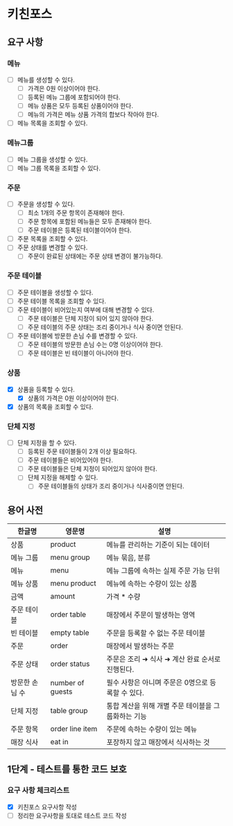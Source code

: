 # 키친포스

## 요구 사항

### 메뉴
- [ ] 메뉴를 생성할 수 있다.
  - [ ] 가격은 0원 이상이어야 한다.
  - [ ] 등록된 메뉴 그룹에 포함되어야 한다.
  - [ ] 메뉴 상품은 모두 등록된 상품이어야 한다.
  - [ ] 메뉴의 가격은 메뉴 상품 가격의 합보다 작아야 한다.
- [ ] 메뉴 목록을 조회할 수 있다.

### 메뉴그룹
- [ ] 메뉴 그룹을 생성할 수 있다.
- [ ] 메뉴 그룹 목록을 조회할 수 있다.

### 주문
- [ ] 주문을 생성할 수 있다.
  - [ ] 최소 1개의 주문 항목이 존재해야 한다.
  - [ ] 주문 항목에 포함된 메뉴들은 모두 존재해야 한다.
  - [ ] 주문 테이블은 등록된 테이블이어야 한다.
- [ ] 주문 목록을 조회할 수 있다.
- [ ] 주문 상태를 변경할 수 있다. 
  - [ ] 주문이 완료된 상태에는 주문 상태 변경이 불가능하다. 

### 주문 테이블
- [ ] 주문 테이블을 생성할 수 있다.
- [ ] 주문 테이블 목록을 조회할 수 있다.
- [ ] 주문 테이블이 비어있는지 여부에 대해 변경할 수 있다.
  - [ ] 주문 테이블은 단체 지정이 되어 있지 않아야 한다.
  - [ ] 주문 테이블의 주문 상태는 조리 중이거나 식사 중이면 안된다.
- [ ] 주문 테이블에 방문한 손님 수를 변경할 수 있다.
  - [ ] 주문 테이블의 방문한 손님 수는 0명 이상이어야 한다.
  - [ ] 주문 테이블은 빈 테이블이 아니어야 한다.
  
### 상품
- [X] 상품을 등록할 수 있다.
  - [X] 상품의 가격은 0원 이상이어야 한다.
- [X] 상품의 목록을 조회할 수 있다.

### 단체 지정
- [ ] 단체 지정을 할 수 있다.
  - [ ] 등록된 주문 테이블들이 2개 이상 필요하다.
  - [ ] 주문 테이블들은 비어있어야 한다.
  - [ ] 주문 테이블들은 단체 지정이 되어있지 않아야 한다.
  - [ ] 단체 지정을 해제할 수 있다.
    - [ ] 주문 테이블들의 상태가 조리 중이거나 식사중이면 안된다.
  
## 용어 사전

| 한글명      | 영문명              | 설명                            |
|----------|------------------|-------------------------------|
| 상품       | product          | 메뉴를 관리하는 기준이 되는 데이터           |
| 메뉴 그룹    | menu group       | 메뉴 묶음, 분류                     |
| 메뉴       | menu             | 메뉴 그룹에 속하는 실제 주문 가능 단위        |
| 메뉴 상품    | menu product     | 메뉴에 속하는 수량이 있는 상품             |
| 금액       | amount           | 가격 * 수량                       |
| 주문 테이블   | order table      | 매장에서 주문이 발생하는 영역              |
| 빈 테이블    | empty table      | 주문을 등록할 수 없는 주문 테이블           |
| 주문       | order            | 매장에서 발생하는 주문                  |
| 주문 상태    | order status     | 주문은 조리 ➜ 식사 ➜ 계산 완료 순서로 진행된다. |
| 방문한 손님 수 | number of guests | 필수 사항은 아니며 주문은 0명으로 등록할 수 있다. |
| 단체 지정    | table group      | 통합 계산을 위해 개별 주문 테이블을 그룹화하는 기능 |
| 주문 항목    | order line item  | 주문에 속하는 수량이 있는 메뉴             |
| 매장 식사    | eat in           | 포장하지 않고 매장에서 식사하는 것           |

## 1단계 - 테스트를 통한 코드 보호
### 요구 사항 체크리스트
- [X] 키친포스 요구사항 작성
- [ ] 정리한 요구사항을 토대로 테스트 코드 작성
